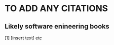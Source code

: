 TO ADD ANY CITATIONS
====================
Likely software enineering books
--------------------------------

[1] [insert text] etc